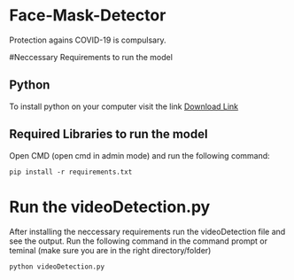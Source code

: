# Face-Mask-Detector
Protection agains COVID-19 is compulsary.


#Neccessary Requirements to run the model
## Python
To install python on your computer visit the link
[Download Link](https://www.python.org/downloads/)

## Required Libraries to run the model
Open CMD (open cmd in admin mode) and run the following command:

```
pip install -r requirements.txt
```

# Run the videoDetection.py
After installing the neccessary requirements run the videoDetection file and see the output.
Run the following command in the command prompt or teminal (make sure you are in the right directory/folder)

```
python videoDetection.py
```
